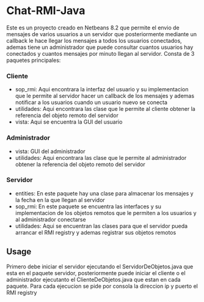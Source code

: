 # Chat-RMI-Java

Este es un proyecto creado en Netbeans 8.2 que permite el envio de mensajes de varios usuarios a un servidor que posteriormente mediante un callback le hace llegar los mensajes a todos los usuarios conectados, ademas tiene un administrador que puede consultar cuantos usuarios hay conectados y cuantos mensajes por minuto llegan al servidor. Consta de 3 paquetes principales:

### Cliente
  * sop_rmi: Aqui encontrara la interfaz del usuario y su implementacion  que le permite al servidor hacer un callback de los mensajes y ademas notificar a los usuarios cuando un usuario nuevo se conecta
  * utilidades: Aqui encontrara las clase que le permite al cliente obtener la referencia del objeto remoto del servidor
  * vista: Aqui se encuentra la GUI del usuario
### Administrador
  * vista: GUI del administrador
  * utilidades: Aqui encontrara las clase que le permite al administrador obtener la referencia del objeto remoto del servidor
### Servidor
  * entities: En este paquete hay una clase para almacenar los mensajes y la fecha en la que llegan al servidor
  * sop_rmi: En este paquete se encuentra las interfaces y su implementacion de los objetos remotos que le permiten a los usuarios y al administrador conectarse
  * utilidades: Aqui se encuentran las clases para que el servidor pueda arrancar el RMI registry y ademas registrar sus objetos remotos
  

## Usage

Primero debe iniciar el servidor ejecutando el ServidorDeObjetos.java que esta en el paquete servidor, posteriormente puede iniciar el cliente o el administrador ejecutanto el ClienteDeObjetos.java que estan en cada paquete. Para cada ejecucion se pide por consola la direccion ip y puerto el RMI registry
